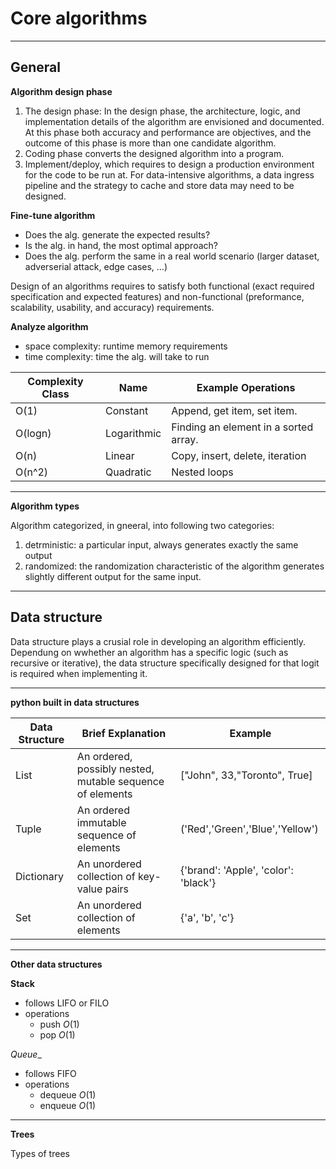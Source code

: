 # Core algorithms


--- 

## General

__Algorithm design phase__

1. The design phase: In the design phase, the architecture, logic, and implementation details of the algorithm are envisioned and documented. At this phase both accuracy and performance are objectives, and the outcome of this phase is more than one candidate algorithm.
2. Coding phase converts the designed algorithm into a program.
3. Implement/deploy, which requires to design a production environment for the code to be run at. For data-intensive algorithms, a data ingress pipeline and the strategy to cache and store data may need to be designed.

__Fine-tune algorithm__
- Does the alg. generate the expected results?
- Is the alg. in hand, the most optimal approach?
- Does the alg. perform the same in a real world scenario (larger dataset, adverserial attack, edge cases, ...)

Design of an algorithms requires to satisfy both functional (exact required specification and expected features) and non-functional (preformance, scalability, usability, and accuracy) requirements.


__Analyze algorithm__
- space complexity: runtime memory requirements 
- time complexity: time the alg. will take to run

| Complexity Class | Name        | Example Operations                    |
|------------------|-------------|---------------------------------------|
| O(1)             | Constant    | Append, get item, set item.           |
| O(logn)          | Logarithmic | Finding an element in a sorted array. |
| O(n)             | Linear      | Copy, insert, delete, iteration       |
| O(n^2)            | Quadratic   | Nested loops                          |

---

__Algorithm types__

Algorithm categorized, in gneeral, into following two categories:
1. detrministic: a particular input, always generates exactly the same output
2. randomized: the randomization characteristic of the algorithm generates slightly different output for the same input.

--- 

## Data structure

Data structure plays a crusial role in developing an algorithm efficiently. Dependung on wwhether an algorithm has a specific logic (such as recursive or iterative), the data structure specifically designed for that logit is required when implementing it. 

---

__python built in data structures__

| Data Structure | Brief Explanation                                         | Example                              |
|----------------|-----------------------------------------------------------|--------------------------------------|
| List           | An ordered, possibly nested, mutable sequence of elements | ["John", 33,"Toronto", True]         |
| Tuple          | An ordered immutable sequence of elements                 | ('Red','Green','Blue','Yellow')      |
| Dictionary     | An unordered collection of key-value pairs                | {'brand': 'Apple', 'color': 'black'} |
| Set            | An unordered collection of elements                       | {'a', 'b', 'c'}                      |

---

__Other data structures__

__Stack__
- follows LIFO or FILO
- operations
  - push $O(1)$
  - pop $O(1)$

_Queue__
- follows FIFO
- operations
  - dequeue $O(1)$
  - enqueue $O(1)$

---
__Trees__

Types of trees
